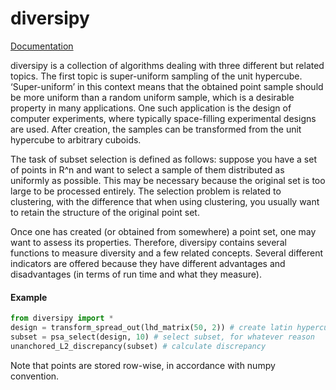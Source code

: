 # diversipy
[Documentation](https://www.simonwessing.de/diversipy/doc/)

diversipy is a collection of algorithms dealing with three different but related topics. The first topic is super-uniform sampling of the unit hypercube. ‘Super-uniform’ in this context means that the obtained point sample should be more uniform than a random uniform sample, which is a desirable property in many applications. One such application is the design of computer experiments, where typically space-filling experimental designs are used. After creation, the samples can be transformed from the unit hypercube to arbitrary cuboids.

The task of subset selection is defined as follows: suppose you have a set of points in R^n and want to select a sample of them distributed as uniformly as possible. This may be necessary because the original set is too large to be processed entirely. The selection problem is related to clustering, with the difference that when using clustering, you usually want to retain the structure of the original point set.

Once one has created (or obtained from somewhere) a point set, one may want to assess its properties. Therefore, diversipy contains several functions to measure diversity and a few related concepts. Several different indicators are offered because they have different advantages and disadvantages (in terms of run time and what they measure).

#### Example
```python
from diversipy import *
design = transform_spread_out(lhd_matrix(50, 2)) # create latin hypercube design
subset = psa_select(design, 10) # select subset, for whatever reason
unanchored_L2_discrepancy(subset) # calculate discrepancy
```
Note that points are stored row-wise, in accordance with numpy convention.
